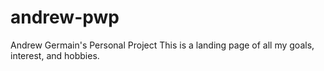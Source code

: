 # andrew-pwp
Andrew Germain's Personal Project
This is a landing page of all my goals, interest, and hobbies.